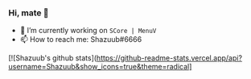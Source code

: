 ### Hi, mate 👋

- 🌱 I’m currently working on `SCore | MenuV`
- 📫 How to reach me: Shazuub#6666

[![Shazuub's github stats](https://github-readme-stats.vercel.app/api?username=Shazuub&show_icons=true&theme=radical]
